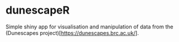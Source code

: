 # dunescapeR

Simple shiny app for visualisation and manipulation of data from the (Dunescapes project)[https://dunescapes.brc.ac.uk/].
